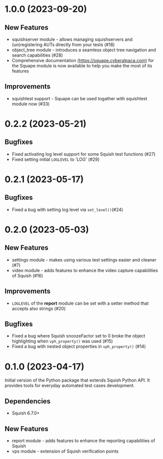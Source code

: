 # 1.0.0 (2023-09-20)
## New Features
- squishserver module - allows managing squishservers and (un)registering AUTs directly from your tests (#18)
- object_tree module - introduces a seamless object tree navigation and search capabilities (#28)
- Comprehensive documentation [(https://squape.cyberalpaca.com)](https://squape.cyberalpaca.com) for the Squape module is now available to help you make the most of its features

## Improvements
- squishtest support - Squape can be used togather with squishtest module now (#33)

# 0.2.2 (2023-05-21)
## Bugfixes
- Fixed activating log level support for some Squish test functions (#27)
- Fixed setting initial `LOGLEVEL` to 'LOG' (#29)

# 0.2.1 (2023-05-17)
## Bugfixes
- Fixed a bug with setting log level via `set_level()`(#24)

# 0.2.0 (2023-05-03)
## New Features
- settings module - makes using various test settings easier and cleaner (#7)
- video module - adds features to enhance the video capture capabilities of Squish (#16)
## Improvements
- `LOGLEVEL` of the **report** module can be set with a setter method that accepts also strings (#20)
## Bugfixes
- Fixed a bug where Squish snoozeFactor set to 0 broke the object highlighting when `vph_property()` was used (#15)
- Fixed a bug with nested object properties in `vph_property()` (#14)

# 0.1.0 (2023-04-17)
Initial version of the Python package that extends Squish Python API. It provides tools for everyday automated test cases development.
## Dependencies
- Squish 6.7.0+
## New Features
- report module - adds features to enhance the reporting capabilities of Squish
- vps module - extension of Squish verification points
